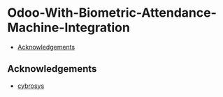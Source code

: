 # Odoo-With-Biometric-Attendance-Machine-Integration
- [Acknowledgements](#acknowledgements)
## Acknowledgements
* [cybrosys](https://www.cybrosys.com/)